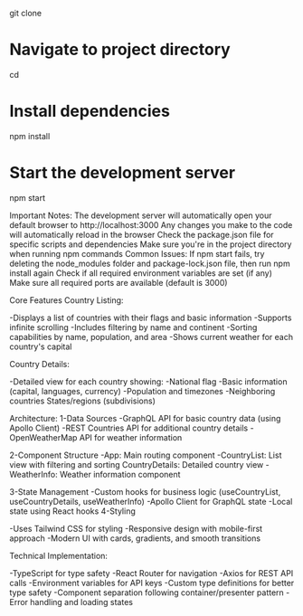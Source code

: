 git clone 

# Navigate to project directory
cd <project-name>

# Install dependencies
npm install

# Start the development server
npm start

Important Notes:
The development server will automatically open your default browser to http://localhost:3000
Any changes you make to the code will automatically reload in the browser
Check the package.json file for specific scripts and dependencies
Make sure you're in the project directory when running npm commands
Common Issues:
If npm start fails, try deleting the node_modules folder and package-lock.json file, then run npm install again
Check if all required environment variables are set (if any)
Make sure all required ports are available (default is 3000)



Core Features
Country Listing:

-Displays a list of countries with their flags and basic information
-Supports infinite scrolling
-Includes filtering by name and continent
-Sorting capabilities by name, population, and area
-Shows current weather for each country's capital

Country Details:

-Detailed view for each country showing:
-National flag
-Basic information (capital, languages, currency)
-Population and timezones
-Neighboring countries
States/regions (subdivisions)

Architecture:
1-Data Sources
-GraphQL API for basic country data (using Apollo Client)
-REST Countries API for additional country details
-OpenWeatherMap API for weather information

2-Component Structure
-App: Main routing component
-CountryList: List view with filtering and sorting
CountryDetails: Detailed country view
-WeatherInfo: Weather information component

3-State Management
-Custom hooks for business logic (useCountryList, useCountryDetails, useWeatherInfo)
-Apollo Client for GraphQL state
-Local state using React hooks
4-Styling

-Uses Tailwind CSS for styling
-Responsive design with mobile-first approach
-Modern UI with cards, gradients, and smooth transitions

Technical Implementation:

-TypeScript for type safety
-React Router for navigation
-Axios for REST API calls
-Environment variables for API keys
-Custom type definitions for better type safety
-Component separation following container/presenter pattern
-Error handling and loading states